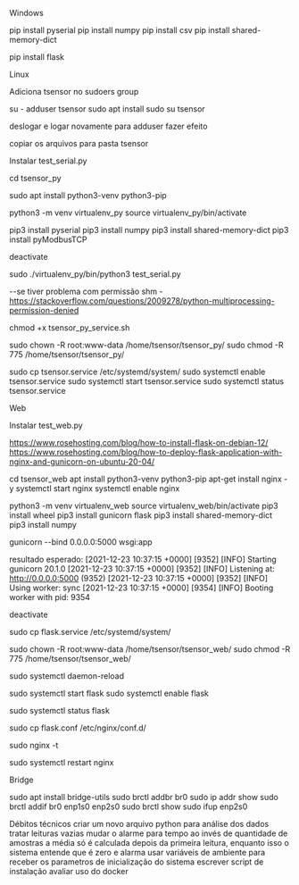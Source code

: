 Windows

pip install pyserial
pip install numpy
pip install csv
pip install shared-memory-dict


pip install flask


Linux

Adiciona tsensor no sudoers group

su -
adduser tsensor sudo
apt install sudo
su tsensor

deslogar e logar novamente para adduser fazer efeito

copiar os arquivos para pasta tsensor


Instalar test_serial.py

cd tsensor_py

sudo apt install python3-venv python3-pip

python3 -m venv virtualenv_py
source virtualenv_py/bin/activate


pip3 install pyserial
pip3 install numpy
pip3 install shared-memory-dict
pip3 install pyModbusTCP

deactivate

sudo ./virtualenv_py/bin/python3 test_serial.py

<verifique se funciona>

--se tiver problema com permissão shm - https://stackoverflow.com/questions/2009278/python-multiprocessing-permission-denied


chmod +x tsensor_py_service.sh


sudo chown -R root:www-data /home/tsensor/tsensor_py/
sudo chmod -R 775 /home/tsensor/tsensor_py/


sudo cp tsensor.service /etc/systemd/system/
sudo systemctl enable tsensor.service
sudo systemctl start tsensor.service
sudo systemctl status tsensor.service



Web 

Instalar test_web.py

https://www.rosehosting.com/blog/how-to-install-flask-on-debian-12/
https://www.rosehosting.com/blog/how-to-deploy-flask-application-with-nginx-and-gunicorn-on-ubuntu-20-04/


cd tsensor_web
apt install python3-venv python3-pip
apt-get install nginx -y
systemctl start nginx
systemctl enable nginx

python3 -m venv virtualenv_web
source virtualenv_web/bin/activate
pip3 install wheel
pip3 install gunicorn flask
pip3 install shared-memory-dict
pip3 install numpy

gunicorn --bind 0.0.0.0:5000 wsgi:app

resultado esperado:
[2021-12-23 10:37:15 +0000] [9352] [INFO] Starting gunicorn 20.1.0
[2021-12-23 10:37:15 +0000] [9352] [INFO] Listening at: http://0.0.0.0:5000 (9352)
[2021-12-23 10:37:15 +0000] [9352] [INFO] Using worker: sync
[2021-12-23 10:37:15 +0000] [9354] [INFO] Booting worker with pid: 9354


deactivate

sudo cp flask.service /etc/systemd/system/

sudo chown -R root:www-data /home/tsensor/tsensor_web/
sudo chmod -R 775 /home/tsensor/tsensor_web/

sudo systemctl daemon-reload

sudo systemctl start flask
sudo systemctl enable flask

sudo systemctl status flask

sudo cp flask.conf /etc/nginx/conf.d/

sudo nginx -t

sudo systemctl restart nginx


Bridge

sudo apt install bridge-utils
sudo brctl addbr br0
sudo ip addr show
sudo brctl addif br0 enp1s0 enp2s0
sudo brctl show
sudo ifup enp2s0







Débitos técnicos
criar um novo arquivo python para análise dos dados
tratar leituras vazias
mudar o alarme para tempo ao invés de quantidade de amostras
a média só é calculada depois da primeira leitura, enquanto isso o sistema entende que é zero e alarma
usar variáveis de ambiente para receber os parametros de inicialização do sistema
escrever script de instalação
avaliar uso do docker

